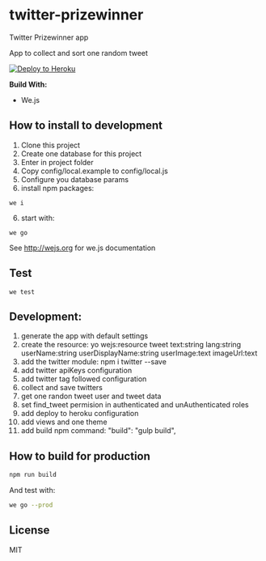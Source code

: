 # twitter-prizewinner

Twitter Prizewinner app

App to collect and sort one random tweet

[![Deploy to Heroku](https://www.herokucdn.com/deploy/button.png)](https://heroku.com/deploy?template=https://github.com/albertosouza/twitter-prizewinner/tree/master)

**Build With:**

- We.js

## How to install to development

1. Clone this project
2. Create one database for this project
2. Enter in project folder
3. Copy config/local.example to config/local.js
4. Configure you database params
5. install npm packages:
  ```
  we i
  ```
6. start with:
  ```
  we go
  ```

See http://wejs.org for we.js documentation

## Test

```
we test
```

## Development:

1. generate the app with default settings
2. create the resource: yo wejs:resource tweet text:string lang:string userName:string userDisplayName:string userImage:text imageUrl:text
3. add the twitter module: npm i twitter --save
4. add twitter apiKeys configuration
5. add twitter tag followed configuration
6. collect and save twitters
7. get one randon tweet user and tweet data
8. set find_tweet permision in authenticated and unAuthenticated roles
9. add deploy to heroku configuration
10. add views and one theme
11. add build npm command: "build": "gulp build",

## How to build for production

```sh
npm run build
```

And test with:

```sh
we go --prod
```

## License

MIT
